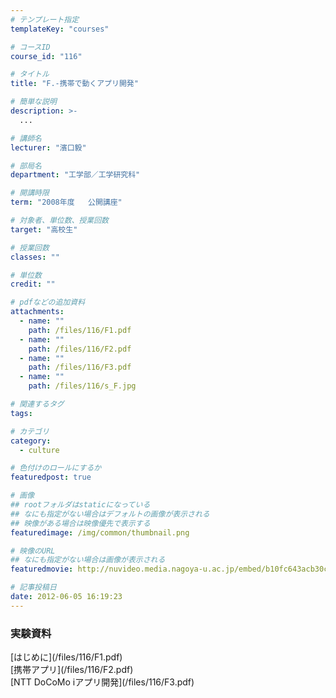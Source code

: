```yaml
---
# テンプレート指定
templateKey: "courses"

# コースID
course_id: "116"

# タイトル
title: "F.-携帯で動くアプリ開発"

# 簡単な説明
description: >-
  ...

# 講師名
lecturer: "濱口毅"

# 部局名
department: "工学部／工学研究科"

# 開講時限
term: "2008年度	公開講座"

# 対象者、単位数、授業回数
target: "高校生"

# 授業回数
classes: ""

# 単位数
credit: ""

# pdfなどの追加資料
attachments: 
  - name: "" 
    path: /files/116/F1.pdf
  - name: "" 
    path: /files/116/F2.pdf
  - name: "" 
    path: /files/116/F3.pdf
  - name: "" 
    path: /files/116/s_F.jpg

# 関連するタグ
tags:

# カテゴリ
category:
  - culture

# 色付けのロールにするか
featuredpost: true

# 画像
## rootフォルダはstaticになっている
## なにも指定がない場合はデフォルトの画像が表示される
## 映像がある場合は映像優先で表示する
featuredimage: /img/common/thumbnail.png

# 映像のURL
## なにも指定がない場合は画像が表示される
featuredmovie: http://nuvideo.media.nagoya-u.ac.jp/embed/b10fc643acb30ce6f6a311a23446b48696813577

# 記事投稿日
date: 2012-06-05 16:19:23
---
```


### 実験資料

<dl>
<dt>
[はじめに](/files/116/F1.pdf) 
</dt>

<dt>
[携帯アプリ](/files/116/F2.pdf) 
</dt>

<dt>
[NTT DoCoMo iアプリ開発](/files/116/F3.pdf) 
</dt>
</dl>








